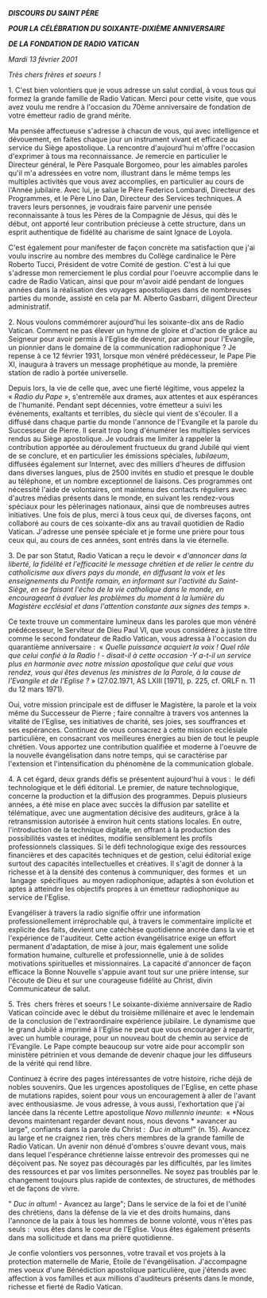 ***DISCOURS DU SAINT PÈRE***

***POUR LA CÉLÉBRATION DU SOIXANTE-DIXIÈME ANNIVERSAIRE***

***DE LA FONDATION DE RADIO VATICAN***

*Mardi 13 février 2001*

*Très chers frères et soeurs !*

1. C'est bien volontiers que je vous adresse un salut cordial, à vous tous qui formez la grande famille de Radio Vatican. Merci pour cette visite, que vous avez voulu me rendre à l'occasion du 70ème anniversaire de fondation de votre émetteur radio de grand mérite.

Ma pensée affectueuse s'adresse à chacun de vous, qui avec intelligence et dévouement, en faites chaque jour un instrument vivant et efficace au service du Siège apostolique. La rencontre d'aujourd'hui m'offre l'occasion d'exprimer à tous ma reconnaissance. Je remercie en particulier le Directeur général, le Père Pasquale Borgomeo, pour les aimables paroles qu'il m'a adressées en votre nom, illustrant dans le même temps les multiples activités que vous avez accomplies, en particulier au cours de l'Année jubilaire. Avec lui, je salue le Père Federico Lombardi, Directeur des Programmes, et le Père Lino Dan, Directeur des Services techniques. A travers leurs personnes, je voudrais faire parvenir une pensée reconnaissante à tous les Pères de la Compagnie de Jésus, qui dès le début, ont apporté leur contribution précieuse à cette structure, dans un esprit authentique de fidélité au charisme de saint Ignace de Loyola.

C'est également pour manifester de façon concrète ma satisfaction que j'ai voulu inscrire au nombre des membres du Collège cardinalice le Père Roberto Tucci, Président de votre Comité de gestion. C'est à lui que s'adresse mon remerciement le plus cordial pour l'oeuvre accomplie dans le cadre de Radio Vatican, ainsi que pour m'avoir aidé pendant de longues années dans la réalisation des voyages apostoliques dans de nombreuses parties du monde, assisté en cela par M. Alberto Gasbarri, diligent Directeur administratif.

2. Nous voulons commémorer aujourd'hui les soixante-dix ans de Radio Vatican. Comment ne pas élever un hymne de gloire et d'action de grâce au Seigneur pour avoir permis à l'Eglise de devenir, par amour pour l'Evangile, un pionnier dans le domaine de la communication radiophonique ? Je repense à ce 12 février 1931, lorsque mon vénéré prédécesseur, le Pape Pie XI, inaugura à travers un message prophétique au monde, la première station de radio à portée universelle.

Depuis lors, la vie de celle que, avec une fierté légitime, vous appelez la « *Radio du Pape* », s'entremêle aux drames, aux attentes et aux espérances de l'humanité. Pendant sept décennies, votre émetteur a suivi les événements, exaltants et terribles, du siècle qui vient de s'écouler. Il a diffusé dans chaque partie du monde l'annonce de l'Evangile et la parole du Successeur de Pierre. Il serait trop long d'énumérer les multiples services rendus au Siège apostolique. Je voudrais me limiter à rappeler la contribution apportée au déroulement fructueux du grand Jubilé qui vient de se conclure, et en particulier les émissions spéciales, *Iubilaeum*, diffusées également sur Internet, avec des milliers d'heures de diffusion dans diverses langues, plus de 2500 invités en studio et presque le double au téléphone, et un nombre exceptionnel de liaisons. Ces programmes ont nécessité l'aide de volontaires, ont maintenu des contacts réguliers avec d'autres médias présents dans le monde, en suivant les rendez-vous spéciaux pour les pèlerinages nationaux, ainsi que de nombreuses autres initiatives. Une fois de plus, merci à tous ceux qui, de diverses façons, ont collaboré au cours de ces soixante-dix ans au travail quotidien de Radio Vatican. J'adresse une pensée spéciale et je forme une prière pour tous ceux qui, au cours de ces années, sont entrés dans la vie éternelle.

3. De par son Statut, Radio Vatican a reçu le devoir « *d'annoncer dans la liberté, la fidélité et l'efficacité le message chrétien et de relier le centre du catholicisme aux divers pays du monde, en diffusant la voix et les enseignements du Pontife romain, en informant sur l'activité du Saint-Siège, en se faisant l'écho de la vie catholique dans le monde, en encourageant à évaluer les problèmes du moment à la lumière du Magistère ecclésial et dans l'attention constante aux signes des temps* ».

Ce texte trouve un commentaire lumineux dans les paroles que mon vénéré prédécesseur, le Serviteur de Dieu Paul VI, que vous considérez à juste titre comme le second fondateur de Radio Vatican, vous adressa à l'occasion du quarantième anniversaire :  « *Quelle puissance acquiert la voix ! Quel rôle que celui confié à la Radio ! - disait-il à cette occasion -Y a-t-il un service plus en harmonie avec notre mission apostolique que celui que vous rendez, vous qui êtes devenus les ministres de la Parole, à la cause de l'Evangile et de l'Eglise ?* » (27.02.1971, AS LXIII [1971], p. 225, cf. ORLF n. 11 du 12 mars 1971).

Oui, votre mission principale est de diffuser le Magistère, la parole et la voix même du Successeur de Pierre ; faire connaître à travers vos antennes la vitalité de l'Eglise, ses initiatives de charité, ses joies, ses souffrances et ses espérances. Continuez de vous consacrez à cette mission ecclésiale particulière, en consacrant vos meilleures énergies au bien de tout le peuple chrétien. Vous apportez une contribution qualifiée et moderne à l'oeuvre de la nouvelle évangélisation dans notre temps, qui se caractérise par l'extension et l'intensification du phénomène de la communication globale.

4. A cet égard, deux grands défis se présentent aujourd'hui à vous :  le défi technologique et le défi éditorial. Le premier, de nature technologique, concerne la production et la diffusion des programmes. Depuis plusieurs années, a été mise en place avec succès la diffusion par satellite et télématique, avec une augmentation décisive des auditeurs, grâce à la retransmission autorisée à environ huit cents stations locales. En outre, l'introduction de la technique digitale, en offrant à la production des possibilités vastes et inédites, modifie sensiblement les profils professionnels classiques. Si le défi technologique exige des ressources financières et des capacités techniques et de gestion, celui éditorial exige surtout des capacités intellectuelles et créatives. Il s'agit de donner à la richesse et à la densité des contenus à communiquer, des formes  et  un  langage  spécifiques  au moyen radiophonique, adaptés à son évolution et aptes à atteindre les objectifs propres à un émetteur radiophonique au service de l'Eglise.

Evangéliser à travers la radio signifie offrir une information professionellement irréprochable qui, à travers le commentaire implicite et explicite des faits, devient une catéchèse quotidienne ancrée dans la vie et l'expérience de l'auditeur. Cette action évangélisatrice exige un effort permanent d'adaptation, de mise à jour, mais également une solide formation humaine, culturelle et professionnelle, unie à de solides motivations spirituelles et missionnaires. La capacité d'annoncer de façon efficace la Bonne Nouvelle s'appuie avant tout sur une prière intense, sur l'écoute de Dieu et sur une courageuse fidélité au Christ, divin Communicateur de salut.

5. Très  chers frères et soeurs ! Le soixante-dixième anniversaire de Radio Vatican coïncide avec le début du troisième millénaire et avec le lendemain de la conclusion de l'extraordinaire expérience jubilaire. Le dynamisme que le grand Jubilé a imprimé à l'Eglise ne peut que vous encourager à repartir, avec un humble courage, pour un nouveau bout de chemin au service de l'Evangile. Le Pape compte beaucoup sur votre aide pour accomplir son ministère pétrinien et vous demande de devenir chaque jour les diffuseurs de la vérité qui rend libre.

Continuez à écrire des pages intéressantes de votre histoire, riche déjà de nobles souvenirs. Que les urgences apostoliques de l'Eglise, en cette phase de mutations rapides, soient pour vous un encouragement à aller de l'avant avec enthousiasme. Je vous adresse, à vous aussi, l'exhortation que j'ai lancée dans la récente Lettre apostolique *Novo millennio ineunte*:  « *Nous devons maintenant regarder devant nous, nous devons * »avancer au large", confiants dans la parole du Christ :  *Duc in altum*!" (n. 15). Avancez au large et ne craignez rien, très chers membres de la grande famille de Radio Vatican. Un avenir non dénué d'ombres s'ouvre devant vous, mais dans lequel l'espérance chrétienne laisse entrevoir des promesses qui ne déçoivent pas. Ne soyez pas découragés par les difficultés, par les limites des ressources et par vos limites personnelles. Ne soyez pas troublés par le changement toujours plus rapide de contextes, de structures, de méthodes et de façons de vivre.

" *Duc in altum*! - Avancez au large"; Dans le service de la foi et de l'unité des chrétiens, dans la défense de la vie et des droits humains, dans l'annonce de la paix à tous les hommes de bonne volonté, vous n'êtes pas seuls :  vous êtes dans le coeur de l'Eglise. Vous êtes également présents dans ma sollicitude et dans ma prière quotidienne.

Je confie volontiers vos personnes, votre travail et vos projets à la protection maternelle de Marie, Etoile de l'évangélisation. J'accompagne mes voeux d'une Bénédiction apostolique particulière, que j'étends avec affection à vos familles et aux millions d'auditeurs présents dans le monde, richesse et fierté de Radio Vatican.